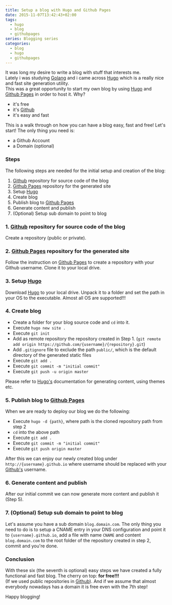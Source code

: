 ```yaml
---
title: Setup a blog with Hugo and Github Pages
date: 2015-11-07T13:42:43+02:00
tags: 
  - hugo
  - blog
  - githubpages
series: Blogging series
categories:
  - blog
  - hugo
  - githubpages
---
```


It was long my desire to write a blog with stuff that interests me.  
Lately i was studying [Golang](https://golang.org/) and i came across [Hugo](https://gohugo.io/) which is a really nice and fast site generation utility.  
This was a great opportunity to start my own blog by using [Hugo](https://gohugo.io/) and [Github Pages](https://pages.github.com/) in order to host it. Why?

* it's free
* it's [Github](https://github.com/)
* it's easy and fast

This is a walk through on how you can have a blog easy, fast and free! Let's start! The only thing you need is:

* a Github Account
* a Domain (optional)

### Steps

The following steps are needed for the initial setup and creation of the blog:

1. [Github](https://github.com/) repository for source code of the blog
2. [Github Pages](https://pages.github.com/) repository for the generated site
3. Setup [Hugo](https://gohugo.io/)
4. Create blog
5. Publish blog to [Github Pages](https://pages.github.com/)
6. Generate content and publish
7. (Optional) Setup sub domain to point to blog

### 1. [Github](https://github.com/) repository for source code of the blog

Create a repository (public or private).

### 2. [Github Pages](https://pages.github.com/) repository for the generated site

Follow the instruction on [Github Pages](https://pages.github.com/) to create a repository with your Github username. Clone it to your local drive.

### 3. Setup [Hugo](https://gohugo.io/)

Download [Hugo](https://gohugo.io/) to your local drive. Unpack it to a folder and set the path in your OS to the executable. Almost all OS are supported!!!

### 4. Create blog

* Create a folder for your blog source code and `cd` into it.
* Execute `hugo new site .`
* Execute `git init`
* Add as remote repository the repository created in Step 1. (`git remote add origin https://github.com/{username}/{repository}.git`)
* Add `.gitignore` file to exclude the path `public/`, which is the default directory of the generated static files
* Execute `git add .`
* Execute `git commit -m "initial commit"`
* Execute `git push -u origin master`

Please refer to [Hugo's](https://gohugo.io/) documentation for generating content, using themes etc.

### 5. Publish blog to [Github Pages](https://pages.github.com/)

When we are ready to deploy our blog we do the following:

* Execute `hugo -d {path}`, where path is the cloned repository path from step 2
* `cd` into the above path
* Execute `git add .`
* Execute `git commit -m "initial commit"`
* Execute `git push origin master`

After this we can enjoy our newly created blog under `http://{username}.github.io` where username should be replaced with your [Github's](https://github.com/) username.

### 6. Generate content and publish

After our initial commit we can now generate more content and publish it (Step 5).

### 7. (Optional) Setup sub domain to point to blog

Let's assume you have a sub domain `blog.domain.com`. The only thing you need to do is to setup a CNAME entry in your DNS configuration and point it to `{username}.github.io`, add a file with name `CNAME` and content `blog.domain.com` to the root folder of the repository created in step 2, commit and you're done.

### Conclusion

With these six (the seventh is optional) easy steps we have created a fully functional and fast blog. The cherry on top: **for free!!!**  
(If we used public repositories in [Github](https://github.com/)). And if we assume that almost everybody nowadays has a domain it is free even with the 7th step!

Happy blogging!
